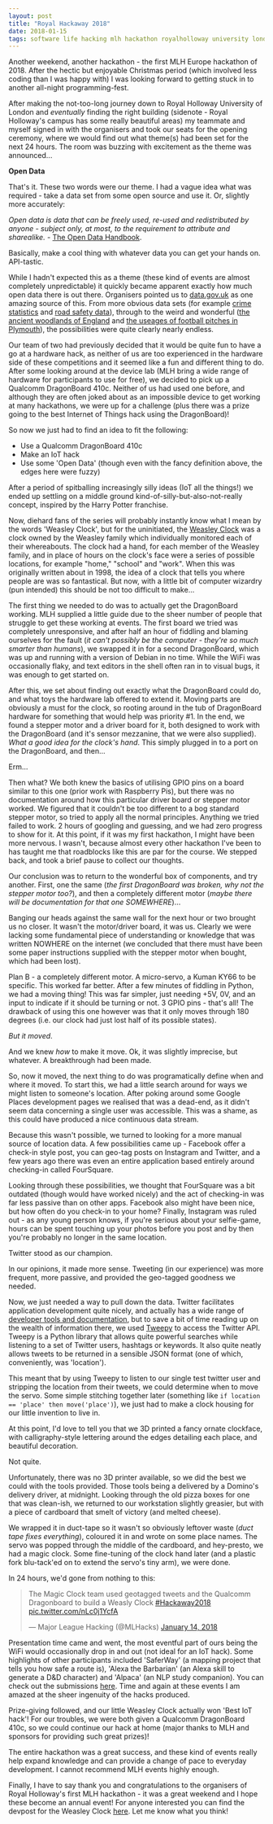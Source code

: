 ```yaml
---
layout: post
title: "Royal Hackaway 2018"
date: 2018-01-15
tags: software life hacking mlh hackathon royalholloway university london
---
```


Another weekend, another hackathon - the first MLH Europe hackathon of 2018. After the hectic but enjoyable Christmas period (which involved less coding than I was happy with) I was looking forward to getting stuck in to another all-night programming-fest.

After making the not-too-long journey down to Royal Holloway University of London and *eventually* finding the right building (sidenote - Royal Holloway's campus has some really beautiful areas) my teammate and myself signed in with the organisers and took our seats for the opening ceremony, where we would find out what theme(s) had been set for the next 24 hours. The room was buzzing with excitement as the theme was announced...

**Open Data**

That's it. These two words were our theme. I had a vague idea what was required - take a data set from some open source and use it. Or, slightly more accurately:

*Open data is data that can be freely used, re-used and redistributed by anyone - subject only, at most, to the requirement to attribute and sharealike.* - [The Open Data Handbook](http://opendatahandbook.org/guide/en/what-is-open-data/).

Basically, make a cool thing with whatever data you can get your hands on. API-tastic.

While I hadn't expected this as a theme (these kind of events are almost completely unpredictable) it quickly became apparent exactly how much open data there is out there. Organisers pointed us to [data.gov.uk](https://data.gov.uk/) as one amazing source of this. From more obvious data sets (for example [crime statistics](https://data.gov.uk/dataset/crime_statistics) and [road safety data](https://data.gov.uk/dataset/road-accidents-safety-data)), through to the weird and wonderful ([the ancient woodlands of England](https://data.gov.uk/dataset/ancient-woodlands-england2) and [the useages of football pitches in Plymouth](https://data.gov.uk/dataset/plymouth-football-pitches-team-use)), the possibilities were quite clearly nearly endless.

Our team of two had previously decided that it would be quite fun to have a go at a hardware hack, as neither of us are too experienced in the hardware side of these competitions and it seemed like a fun and different thing to do. After some looking around at the device lab (MLH bring a wide range of hardware for participants to use for free), we decided to pick up a Qualcomm DragonBoard 410c. Neither of us had used one before, and although they are often joked about as an impossible device to get working at many hackathons, we were up for a challenge (plus there was a prize going to the best Internet of Things hack using the DragonBoard)!

So now we just had to find an idea to fit the following:
* Use a Qualcomm DragonBoard 410c
* Make an IoT hack
* Use some 'Open Data' (though even with the fancy definition above, the edges here were fuzzy)

After a period of spitballing increasingly silly ideas (IoT all the things!) we ended up settling on a middle ground kind-of-silly-but-also-not-really concept, inspired by the Harry Potter franchise.

Now, diehard fans of the series will probably instantly know what I mean by the words 'Weasley Clock', but for the uninitiated, the [Weasley Clock](http://harrypotter.wikia.com/wiki/Weasley_Clock) was a clock owned by the Weasley family which individually monitored each of their whereabouts. The clock had a hand, for each member of the Weasley family, and in place of hours on the clock's face were a series of possible locations, for example "home," "school" and "work". When this was originally written about in 1998, the idea of a clock that tells you where people are was so fantastical. But now, with a little bit of computer wizardry (pun intended) this should be not too difficult to make...

The first thing we needed to do was to actually get the DragonBoard working. MLH supplied a little guide due to the sheer number of people that struggle to get these working at events. The first board we tried was completely unresponsive, and after half an hour of fiddling and blaming ourselves for the fault (*it can't possibly be the computer - they're so much smarter than humans*), we swapped it in for a second DragonBoard, which was up and running with a version of Debian in no time. While the WiFi was occasionally flaky, and text editors in the shell often ran in to visual bugs, it was enough to get started on.

After this, we set about finding out exactly what the DragonBoard could do, and what toys the hardware lab offered to extend it. Moving parts are obviously a must for the clock, so rooting around in the tub of DragonBoard hardware for something that would help was priority #1. In the end, we found a stepper motor and a driver board for it, both designed to work with the DragonBoard (and it's sensor mezzanine, that we were also supplied). *What a good idea for the clock's hand*. This simply plugged in to a port on the DragonBoard, and then...

Erm...

Then what? We both knew the basics of utilising GPIO pins on a board similar to this one (prior work with Raspberry Pis), but there was no documentation around how this particular driver board or stepper motor worked. We figured that it couldn't be too different to a bog standard stepper motor, so tried to apply all the normal principles. Anything we tried failed to work. 2 hours of googling and guessing, and we had zero progress to show for it. At this point, if it was my first hackathon, I might have been more nervous. I wasn't, because almost every other hackathon I've been to has taught me that roadblocks like this are par for the course. We stepped back, and took a brief pause to collect our thoughts.

Our conclusion was to return to the wonderful box of components, and try another. First, one the same (*the first DragonBoard was broken, why not the stepper motor too?*), and then a completely different motor (*maybe there will be documentation for that one SOMEWHERE*)...

Banging our heads against the same wall for the next hour or two brought us no closer. It wasn't the motor/driver board, it was us. Clearly we were lacking some fundamental piece of understanding or knowledge that was written NOWHERE on the internet (we concluded that there must have been some paper instructions supplied with the stepper motor when bought, which had been lost).

Plan B - a completely different motor. A micro-servo, a Kuman KY66 to be specific. This worked far better. After a few minutes of fiddling in Python, we had a moving thing! This was far simpler, just needing +5V, 0V, and an input to indicate if it should be turning or not. 3 GPIO pins - that's all! The drawback of using this one however was that it only moves through 180 degrees (i.e. our clock had just lost half of its possible states).

*But it moved*.

And we knew *how* to make it move. Ok, it was slightly imprecise, but whatever. A breakthrough had been made.

So, now it moved, the next thing to do was programatically define when and where it moved. To start this, we had a little search around for ways we might listen to someone's location. After poking around some Google Places development pages we realised that was a dead-end, as it didn't seem data concerning a single user was accessible. This was a shame, as this could have produced a nice continuous data stream.

Because this wasn't possible, we turned to looking for a more manual source of location data. A few possibilities came up - Facebook offer a check-in style post, you can geo-tag posts on Instagram and Twitter, and a few years ago there was even an entire application based entirely around checking-in called FourSquare.

Looking through these possibilities, we thought that FourSquare was a bit outdated (though would have worked nicely) and the act of checking-in was far less passive than on other apps. Facebook also might have been nice, but how often do you check-in to your home? Finally, Instagram was ruled out - as any young person knows, if you're serious about your selfie-game, hours can be spent touching up your photos before you post and by then you're probably no longer in the same location.

Twitter stood as our champion.

In our opinions, it made more sense. Tweeting (in our experience) was more frequent, more passive, and provided the geo-tagged goodness we needed.

Now, we just needed a way to pull down the data. Twitter facilitates application development quite nicely, and actually has a wide range of [developer tools and documentation](https://developer.twitter.com/en/docs), but to save a bit of time reading up on the wealth of information there, we used [Tweepy](http://www.tweepy.org/) to access the Twitter API. Tweepy is a Python library that allows quite powerful searches while listening to a set of Twitter users, hashtags or keywords. It also quite neatly allows tweets to be returned in a sensible JSON format (one of which, conveniently, was 'location').

This meant that by using Tweepy to listen to our single test twitter user and stripping the location from their tweets, we could determine when to move the servo. Some simple stitching together later (something like `if location == 'place' then move('place')`), we just had to make a clock housing for our little invention to live in.

At this point, I'd love to tell you that we 3D printed a fancy ornate clockface, with calligraphy-style lettering around the edges detailing each place, and beautiful decoration.

Not quite.

Unfortunately, there was no 3D printer available, so we did the best we could with the tools provided. Those tools being a delivered by a Domino's delivery driver, at midnight. Looking through the old pizza boxes for one that was clean-ish, we returned to our workstation slightly greasier, but with a piece of cardboard that smelt of victory (and melted cheese).

We wrapped it in duct-tape so it wasn't so obviously leftover waste (*duct tape fixes everything*), coloured it in and wrote on some place names. The servo was popped through the middle of the cardboard, and hey-presto, we had a magic clock. Some fine-tuning of the clock hand later (and a plastic fork blu-tack'ed on to extend the servo's tiny arm), we were done.

In 24 hours, we'd gone from nothing to this:

<blockquote class="twitter-tweet" data-lang="en"><p lang="en" dir="ltr">The Magic Clock team used geotagged tweets and the Qualcomm Dragonboard to build a Weasly Clock <a href="https://twitter.com/hashtag/Hackaway2018?src=hash&amp;ref_src=twsrc%5Etfw">#Hackaway2018</a> <a href="https://t.co/nLc0j1YcfA">pic.twitter.com/nLc0j1YcfA</a></p>&mdash; Major League Hacking (@MLHacks) <a href="https://twitter.com/MLHacks/status/952529877781172225?ref_src=twsrc%5Etfw">January 14, 2018</a></blockquote>
<script async src="https://platform.twitter.com/widgets.js" charset="utf-8"></script>

Presentation time came and went, the most eventful part of ours being the WiFi would occasionally drop in and out (not ideal for an IoT hack). Some highlights of other participants included 'SaferWay' (a mapping project that tells you how safe a route is), 'Alexa the Barbarian' (an Alexa skill to generate a D&D character) and 'Alpaca' (an NLP study companion). You can check out the submissions [here](https://royal-hackaway.devpost.com/submissions). Time and again at these events I am amazed at the sheer ingenuity of the hacks produced.

Prize-giving followed, and our little Weasley Clock actually won 'Best IoT hack'! For our troubles, we were both given a Qualcomm DragonBoard 410c, so we could continue our hack at home (major thanks to MLH and sponsors for providing such great prizes)!

The entire hackathon was a great success, and these kind of events really help expand knowledge and can provide a change of pace to everyday development. I cannot recommend MLH events highly enough.

Finally, I have to say thank you and congratulations to the organisers of Royal Holloway's first MLH hackathon - it was a great weekend and I hope these become an annual event! For anyone interested you can find the devpost for the Weasley Clock [here](https://devpost.com/software/royalhackaway2018). Let me know what you think!
